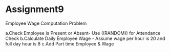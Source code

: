 # Assignment9

Employee Wage Computation Problem

 a.Check Employee is Present or Absent- Use ((RANDOM)) for Attendance Check
 b.Calculate Daily Employee Wage - Assume wage per hour is 20 and full day hour is 8
 c.Add Part time Employee & Wage
